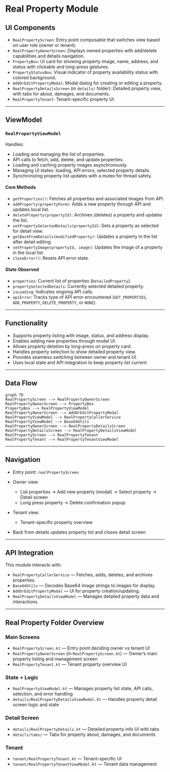 # Real Property Module

## UI Components

* `RealPropertyScreen`: Entry point composable that switches view based on user role (owner or tenant).
* `RealPropertyOwnerScreen`: Displays owned properties with add/delete capabilities and details navigation.
* `PropertyBox`: UI card for showing property image, name, address, and status with clickable and long-press gestures.
* `PropertyStatusBox`: Visual indicator of property availability status with colored background.
* `AddOrEditPropertyModal`: Modal dialog for creating or editing a property.
* `RealPropertyDetailsScreen` (in `details/` folder): Detailed property view, with tabs for about, damages, and documents.
* `RealPropertyTenant`: Tenant-specific property UI.

---

## ViewModel

### `RealPropertyViewModel`

Handles:

* Loading and managing the list of properties.
* API calls to fetch, add, delete, and update properties.
* Loading and caching property images asynchronously.
* Managing UI states: loading, API errors, selected property details.
* Synchronizing property list updates with a mutex for thread safety.

#### Core Methods

* `getProperties()`: Fetches all properties and associated images from API.
* `addProperty(propertyForm)`: Adds a new property through API and updates local list.
* `deleteProperty(propertyId)`: Archives (deletes) a property and updates the list.
* `setPropertySelectedDetails(propertyId)`: Sets a property as selected for detail view.
* `getBackFromDetails(modifiedProperty)`: Updates a property in the list after detail editing.
* `setPropertyImage(propertyId, image)`: Updates the image of a property in the local list.
* `closeError()`: Resets API error state.

#### State Observed

* `properties`: Current list of properties (`DetailedProperty`).
* `propertySelectedDetails`: Currently selected detailed property.
* `isLoading`: Indicates ongoing API calls.
* `apiError`: Tracks type of API error encountered (`GET_PROPERTIES`, `ADD_PROPERTY`, `DELETE_PROPERTY`, or `NONE`).

---

## Functionality

* Supports property listing with image, status, and address display.
* Enables adding new properties through modal UI.
* Allows property deletion by long-press on property card.
* Handles property selection to show detailed property view.
* Provides seamless switching between owner and tenant UI.
* Uses local state and API integration to keep property list current.

---

## Data Flow

```mermaid
graph TD
RealPropertyScreen --> RealPropertyOwnerScreen
RealPropertyOwnerScreen --> PropertyBox
PropertyBox --> RealPropertyViewModel
RealPropertyOwnerScreen --> AddOrEditPropertyModal
RealPropertyViewModel --> RealPropertyCallerService
RealPropertyViewModel --> Base64Utils
RealPropertyOwnerScreen --> RealPropertyDetailsScreen
RealPropertyDetailsScreen --> RealPropertyDetailsViewModel
RealPropertyScreen --> RealPropertyTenant
RealPropertyTenant --> RealPropertyTenantViewModel
```

---

## Navigation

* Entry point: `realPropertyScreen`
* Owner view:

  * List properties → Add new property (modal) → Select property → Detail screen
  * Long press property → Delete confirmation popup
* Tenant view:

  * Tenant-specific property overview
* Back from details updates property list and closes detail screen

---

## API Integration

This module interacts with:

* `RealPropertyCallerService` — Fetches, adds, deletes, and archives properties.
* `Base64Utils` — Decodes Base64 image strings to images for display.
* `AddOrEditPropertyModal` — UI for property creation/updating.
* `RealPropertyDetailsViewModel` — Manages detailed property data and interactions.

---

## Real Property Folder Overview

### Main Screens

* `RealPropertyScreen.kt` — Entry point deciding owner vs tenant UI
* `RealPropertyOwnerScreen` (in `RealPropertyScreen.kt`) — Owner’s main property listing and management screen
* `RealPropertyTenant.kt` — Tenant property overview UI

### State + Logic

* `RealPropertyViewModel.kt` — Manages property list state, API calls, selection, and error handling
* `details/RealPropertyDetailsViewModel.kt` — Handles property detail screen logic and state

### Detail Screen

* `details/RealPropertyDetails.kt` — Detailed property info UI with tabs
* `details/tabs/` — Tabs for property about, damages, and documents

### Tenant

* `tenant/RealPropertyTenant.kt` — Tenant-specific UI
* `tenant/RealPropertyTenantViewModel.kt` — Tenant data management
